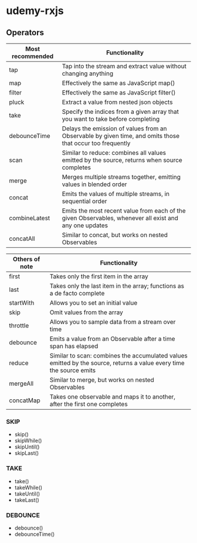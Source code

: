 # udemy-rxjs

## Operators

| Most recommended | Functionality                                                                                             |
| ---------------- | --------------------------------------------------------------------------------------------------------- |
| tap              | Tap into the stream and extract value without changing anything                                           |
| map              | Effectively the same as JavaScript map()                                                                  |
| filter           | Effectively the same as JavaScript filter()                                                               |
| pluck            | Extract a value from nested json objects                                                                  |
| take             | Specify the indices from a given array that you want to take before completing                            |
| debounceTime     | Delays the emission of values from an Observable by given time, and omits those that occur too frequently |
| scan             | Similar to reduce: combines all values emitted by the source, returns when source completes               |
| merge            | Merges multiple streams together, emitting values in blended order                                        |
| concat           | Emits the values of multiple streams, in sequential order                                                 |
| combineLatest    | Emits the most recent value from each of the given Observables, whenever all exist and any one updates    |
| concatAll        | Similar to concat, but works on nested Observables                                                        |

| Others of note | Functionality                                                                                                       |
| -------------- | ------------------------------------------------------------------------------------------------------------------- |
| first          | Takes only the first item in the array                                                                              |
| last           | Takes only the last item in the array; functions as a de facto complete                                             |
| startWith      | Allows you to set an initial value                                                                                  |
| skip           | Omit values from the array                                                                                          |
| throttle       | Allows you to sample data from a stream over time                                                                   |
| debounce       | Emits a value from an Observable after a time span has elapsed                                                      |
| reduce         | Similar to scan: combines the accumulated values emitted by the source, returns a value every time the source emits |
| mergeAll       | Similar to merge, but works on nested Observables                                                                   |
| concatMap      | Takes one observable and maps it to another, after the first one completes                                          |

### SKIP

-   skip()
-   skipWhile()
-   skipUntil()
-   skipLast()

### TAKE

-   take()
-   takeWhile()
-   takeUntil()
-   takeLast()

### DEBOUNCE

-   debounce()
-   debounceTime()
